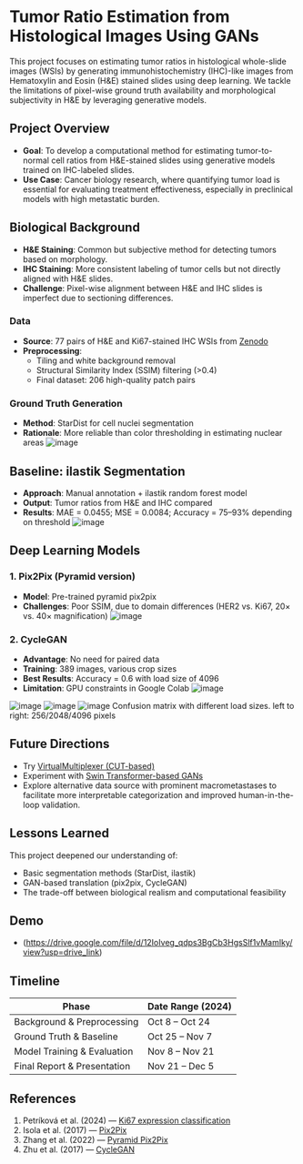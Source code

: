 
# Tumor Ratio Estimation from Histological Images Using GANs

This project focuses on estimating tumor ratios in histological whole-slide images (WSIs) by generating immunohistochemistry (IHC)-like images from Hematoxylin and Eosin (H&E) stained slides using deep learning. We tackle the limitations of pixel-wise ground truth availability and morphological subjectivity in H&E by leveraging generative models.

## Project Overview

- **Goal**: To develop a computational method for estimating tumor-to-normal cell ratios from H&E-stained slides using generative models trained on IHC-labeled slides.
- **Use Case**: Cancer biology research, where quantifying tumor load is essential for evaluating treatment effectiveness, especially in preclinical models with high metastatic burden.

## Biological Background

- **H&E Staining**: Common but subjective method for detecting tumors based on morphology.
- **IHC Staining**: More consistent labeling of tumor cells but not directly aligned with H&E slides.
- **Challenge**: Pixel-wise alignment between H&E and IHC slides is imperfect due to sectioning differences.

### Data

- **Source**: 77 pairs of H&E and Ki67-stained IHC WSIs from [Zenodo](https://zenodo.org/records/11218961)
- **Preprocessing**:
  - Tiling and white background removal
  - Structural Similarity Index (SSIM) filtering (>0.4)
  - Final dataset: 206 high-quality patch pairs

### Ground Truth Generation

- **Method**: StarDist for cell nuclei segmentation
- **Rationale**: More reliable than color thresholding in estimating nuclear areas
![image](https://github.com/user-attachments/assets/26305b0d-33b2-4f36-ae47-66a4e7c66657)


## Baseline: ilastik Segmentation

- **Approach**: Manual annotation + ilastik random forest model
- **Output**: Tumor ratios from H&E and IHC compared
- **Results**: MAE = 0.0455; MSE = 0.0084; Accuracy = 75–93% depending on threshold
![image](https://github.com/user-attachments/assets/a6ce450e-8036-4059-a77b-910e35c7f298)


## Deep Learning Models

### 1. Pix2Pix (Pyramid version)
- **Model**: Pre-trained pyramid pix2pix
- **Challenges**: Poor SSIM, due to domain differences (HER2 vs. Ki67, 20× vs. 40× magnification)
![image](https://github.com/user-attachments/assets/1476dac8-3101-4c2f-8262-3945ebdef080)


### 2. CycleGAN
- **Advantage**: No need for paired data
- **Training**: 389 images, various crop sizes
- **Best Results**: Accuracy = 0.6 with load size of 4096
- **Limitation**: GPU constraints in Google Colab
![image](https://github.com/user-attachments/assets/de8f2a69-e102-4cac-9060-790974b3bf95)

![image](https://github.com/user-attachments/assets/bf10b3bf-bea2-4310-93d1-17da4eb965dc)
![image](https://github.com/user-attachments/assets/a6202823-a43e-4795-bb68-de2d773e1fa3)
![image](https://github.com/user-attachments/assets/c9ac1a6e-688b-4670-90f2-9aa2db27c201)
Confusion matrix with different load sizes. left to right: 256/2048/4096 pixels


## Future Directions

- Try [VirtualMultiplexer (CUT-based)](https://www.biorxiv.org/content/10.1101/2023.11.29.568996v1)
- Experiment with [Swin Transformer-based GANs](https://arxiv.org/abs/2403.18501)
- Explore alternative data source with prominent macrometastases to facilitate more interpretable categorization and improved human-in-the-loop validation.

## Lessons Learned

This project deepened our understanding of:
- Basic segmentation methods (StarDist, ilastik)
- GAN-based translation (pix2pix, CycleGAN)
- The trade-off between biological realism and computational feasibility

## Demo 
- (https://drive.google.com/file/d/12IoIveg_qdps3BgCb3HgsSlf1vMamIky/view?usp=drive_link)

## Timeline

| Phase                            | Date Range (2024)  |
|----------------------------------|--------------------|
| Background & Preprocessing       | Oct 8 – Oct 24     |
| Ground Truth & Baseline          | Oct 25 – Nov 7     |
| Model Training & Evaluation      | Nov 8 – Nov 21     |
| Final Report & Presentation      | Nov 21 – Dec 5     |

## References

1. Petríková et al. (2024) — [Ki67 expression classification](https://doi.org/10.5220/0012535900003657)  
2. Isola et al. (2017) — [Pix2Pix](https://arxiv.org/abs/1611.07004)  
3. Zhang et al. (2022) — [Pyramid Pix2Pix](https://ieeexplore.ieee.org/document/9746963)  
4. Zhu et al. (2017) — [CycleGAN](https://arxiv.org/abs/1703.10593)
